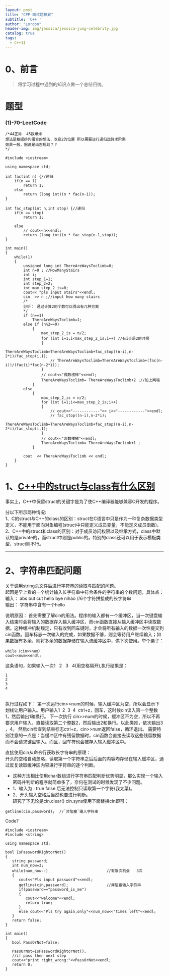 ```yaml
---
layout: post
title: "CPP-面试题积累"
subtitle: 'C++ '
author: "Lordon"
header-img: img/jassica/jessica-jung-celebrity.jpg
catalog: true
tags:
  - C++11
---
```


# 0、前言
> 将学习过程中遇到的知识点做一个总结归纳。

# 题型
### (1)-70-LeetCode
```
/*44正常  45数爆炸
想法是根据排列组合的想法，改变2的位置 所以需要进行递归运算求阶乘
效果一般，据说是动态规划？？
*/

#include <iostream>

using namespace std;

int fac(int n) {//递归
    if(n == 1) 
        return 1;
    else
        return (long int)(n * fac(n-1));
}

int fac_stop(int n,int stop) {//递归
    if(n == stop) 
        return 1;
        
    else
        // cout<<n<<endl;
        return (long int)(n * fac_stop(n-1,stop));
}

int main()
{
    while(1)
    {
        unsigned long int ThereAreWaysToclimb=0;
        int n=0 ; //HowManyStairs
        int i;
        int step_1=1;
        int step_2=2;
        int max_step_2_is=0;
        cout<< "pls input stairs"<<endl;
        cin  >> n ;//input how many stairs
        /*
        分析： 通过计算2的个数可以得出有几种方案
        */
        if (n==1)
            ThereAreWaysToclimb=1;
        else if (n%2==0)
            {
                max_step_2_is = n/2;
                for (int i=1;i<max_step_2_is;i++) //有i步是2的时候
                {
                    ThereAreWaysToclimb=ThereAreWaysToclimb+fac_stop((n-i),n-2*i)/fac_stop(i,1);
                    // ThereAreWaysToclimb=ThereAreWaysToclimb+(fac(n-i))/(fac(i)*fac(n-2*i));
                }
                // cout<<"偶数楼梯"<<endl;
                ThereAreWaysToclimb= ThereAreWaysToclimb+2 ;//加上两端
            }
        else 
            {
                max_step_2_is = n/2;
                for (int i=1;i<=max_step_2_is;i++)
                {
                    // cout<<"------------"<< i<<"------------"<<endl;
                    // fac_stop((n-i),n-2*i);
                    ThereAreWaysToclimb=ThereAreWaysToclimb+fac_stop((n-i),n-2*i)/fac_stop(i,1);
                }
                // cout<<"奇数楼梯"<<endl;
                ThereAreWaysToclimb= ThereAreWaysToclimb+1 ;
            }
        
        cout  << ThereAreWaysToclimb << endl;
    }
}

```

# 1、[C++中的struct与class有什么区别](https://blog.51cto.com/genwoxuec/503334)
事实上，C++中保留struct的关键字是为了使C++编译器能够兼容C开发的程序。<br>

分以下所示两种情况:<br>
1、C的struct与C++的class的区别：struct在C语言中只是作为一种复杂数据类型定义，不能用于面向对象编程(struct中只能定义成员变量，不能定义成员函数)。<br>
2、C++中的struct和class的区别：对于成员访问权限以及继承方式，class中默认的是private的，而struct中则是public的。特别的class还可以用于表示模板类型，struct则不行。

-------------------
# 2、字符串匹配问题
关于调用string头文件后进行字符串的读取与匹配的问题。<br>
起因是早上看的一个统计输入长字符串中符合条件的字符串的个数问题，具体点：<br>
输入： abs but cut hello bye nihao    //6个字符拼接成的长字符串<br>
输出： 字符串中含有一个hello<br>

说明原因：
首先需要了解cin的用法。程序的输入都有一个缓冲区，当一次键盘输入结束时会将输入的数据存入输入缓冲区，而cin函数直接从输入缓冲区中读取数据。这种缓冲机制规定，只有收到回车键时，才会将所有输入的数据一次性提交到cin函数。回车标志一次输入的完成，如果数据不够，则会等待用户继续输入；如果数据有多余，则将多余的数据存储在输入流缓冲区中，供下次使用。举个栗子：
```coq
while（cin>>num）
cout<<num<<endl;
```
这条语句，如果输入一次1   2   3   4(用空格隔开),执行结果是：
```
1
2
3
4
```
<br>
执行过程如下：
第一次运行cin>>num的时候，输入缓冲区为空，所以会显示下划线让用户输入。用户输入1  2  3  4  ctrl+z，回车，这时候cin读入第一个整数1，然后输出1和换行。
下一次执行 cin>>num的时候，缓冲区不为空，所以不再要求用户输入，直接读取第二个整数2，然后输出2和换行。以此类推，依次输出3 ，4。
然后cin检查到结束标志ctrl+z，cin>>num返回false，循环退出。
需要特别注意的一点是：当缓冲区中有残留数据时，cin函数会直接去读取这些残留数据而不会请求键盘输入。而且，回车符也会被存入输入缓冲区中。

直接使用cin从命令行获取长字符串的原理：
<br>
开头的空格自动忽略，读取第一个字符串之后后面的内容均存储在输入缓冲区，通过反复读取缓冲区内容进行字符串的逐个判断。
- 这种方法相比使用char数组进行字符串匹配判断优势明显，那么实现一个输入密码并判断的程序就简单多了，奈何在测试的时候发现了不少问题。<br>
- 1、输入为 : true false 后无法控制只读取第一个字符(我太菜)。<br>
- 2、开头输入空格后当然也要进行判断。<br>
研究了下无论是cin.clear() cin.syns使用下面替换cin即可：
```coq
getline(cin,password);  //`非阻塞`输入字符串  
```

Code?<br>
```coq
#include <iostream>
#include <string>

using namespace std;

bool IsPasswordRightorNot()
{
   string password;
   int num_now=3;
   while(num_now--)                          //有限次机会   3次
   {
      cout<<"Pls input password"<<endl;
      getline(cin,password);                 //非阻塞输入字符串  
      if(password=="password_is_me")
      {
         cout<<"welcome"<<endl; 
         return true;
      }
      else cout<<"Pls try again,only"<<num_now<<"times left"<<endl;
   }
   return false;
}

int main()
{
   bool PassOrNot=false;

   PassOrNot=IsPasswordRightorNot();
   //if pass then next step
   cout<<"print right_wrong:"<<PassOrNot<<endl;
   return 0;
}
```
